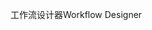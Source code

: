 <span data-ttu-id="760bc-101">工作流设计器</span><span class="sxs-lookup"><span data-stu-id="760bc-101">Workflow Designer</span></span>